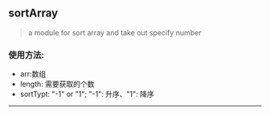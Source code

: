 ## sortArray
> a module for sort array and take out specify number
### 使用方法:
* arr:数组
* length: 需要获取的个数
* sortTypt: "-1" or "1"; "-1": 升序、"1": 降序


---
